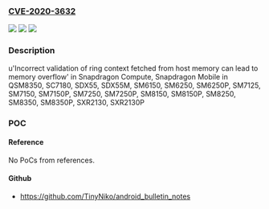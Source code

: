 ### [CVE-2020-3632](https://cve.mitre.org/cgi-bin/cvename.cgi?name=CVE-2020-3632)
![](https://img.shields.io/static/v1?label=Product&message=Snapdragon%20Compute%2C%20Snapdragon%20Mobile&color=blue)
![](https://img.shields.io/static/v1?label=Version&message=n%2Fa&color=blue)
![](https://img.shields.io/static/v1?label=Vulnerability&message=Improper%20Validation%20of%20Array%20Index%20in%20MHI%20Ring%20Validation&color=brighgreen)

### Description

u'Incorrect validation of ring context fetched from host memory can lead to memory overflow' in Snapdragon Compute, Snapdragon Mobile in QSM8350, SC7180, SDX55, SDX55M, SM6150, SM6250, SM6250P, SM7125, SM7150, SM7150P, SM7250, SM7250P, SM8150, SM8150P, SM8250, SM8350, SM8350P, SXR2130, SXR2130P

### POC

#### Reference
No PoCs from references.

#### Github
- https://github.com/TinyNiko/android_bulletin_notes

